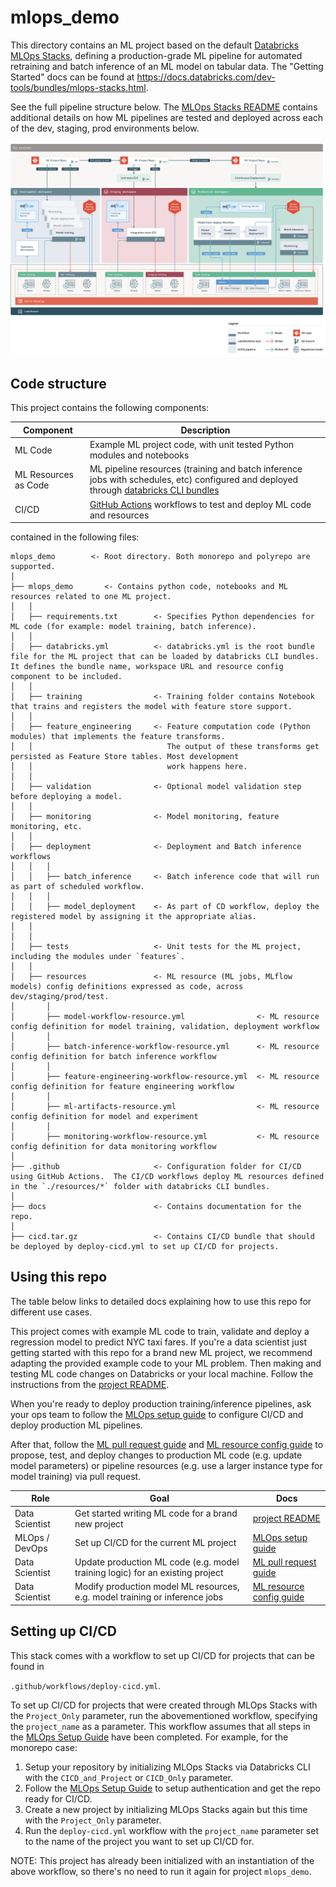 # mlops_demo

This directory contains an ML project based on the default
[Databricks MLOps Stacks](https://github.com/databricks/mlops-stacks),
defining a production-grade ML pipeline for automated retraining and batch inference of an ML model on tabular data.
The "Getting Started" docs can be found at https://docs.databricks.com/dev-tools/bundles/mlops-stacks.html.

See the full pipeline structure below. The [MLOps Stacks README](https://github.com/databricks/mlops-stacks/blob/main/Pipeline.md)
contains additional details on how ML pipelines are tested and deployed across each of the dev, staging, prod environments below.

![MLOps Stacks diagram](docs/images/mlops-stack-summary.png)


## Code structure
This project contains the following components:

| Component                  | Description                                                                                                                                                                                                                                                                                                                                             |
|----------------------------|---------------------------------------------------------------------------------------------------------------------------------------------------------------------------------------------------------------------------------------------------------------------------------------------------------------------------------------------------------|
| ML Code                    | Example ML project code, with unit tested Python modules and notebooks                                                                                                                                                                                                                                                                             |
| ML Resources as Code | ML pipeline resources (training and batch inference jobs with schedules, etc) configured and deployed through [databricks CLI bundles](https://docs.databricks.com/dev-tools/cli/bundle-cli.html)                                                                                              |
| CI/CD                      | [GitHub Actions](https://github.com/actions) workflows to test and deploy ML code and resources       |

contained in the following files:

```
mlops_demo        <- Root directory. Both monorepo and polyrepo are supported.
│
├── mlops_demo       <- Contains python code, notebooks and ML resources related to one ML project. 
│   │
│   ├── requirements.txt        <- Specifies Python dependencies for ML code (for example: model training, batch inference).
│   │
│   ├── databricks.yml          <- databricks.yml is the root bundle file for the ML project that can be loaded by databricks CLI bundles. It defines the bundle name, workspace URL and resource config component to be included.
│   │
│   ├── training                <- Training folder contains Notebook that trains and registers the model with feature store support.
│   │
│   ├── feature_engineering     <- Feature computation code (Python modules) that implements the feature transforms.
│   │                              The output of these transforms get persisted as Feature Store tables. Most development
│   │                              work happens here.
│   │
│   ├── validation              <- Optional model validation step before deploying a model.
│   │
│   ├── monitoring              <- Model monitoring, feature monitoring, etc.
│   │
│   ├── deployment              <- Deployment and Batch inference workflows
│   │   │
│   │   ├── batch_inference     <- Batch inference code that will run as part of scheduled workflow.
│   │   │
│   │   ├── model_deployment    <- As part of CD workflow, deploy the registered model by assigning it the appropriate alias.
│   │
│   │
│   ├── tests                   <- Unit tests for the ML project, including the modules under `features`.
│   │
│   ├── resources               <- ML resource (ML jobs, MLflow models) config definitions expressed as code, across dev/staging/prod/test.
│       │
│       ├── model-workflow-resource.yml                <- ML resource config definition for model training, validation, deployment workflow
│       │
│       ├── batch-inference-workflow-resource.yml      <- ML resource config definition for batch inference workflow
│       │
│       ├── feature-engineering-workflow-resource.yml  <- ML resource config definition for feature engineering workflow
│       │
│       ├── ml-artifacts-resource.yml                  <- ML resource config definition for model and experiment
│       │
│       ├── monitoring-workflow-resource.yml           <- ML resource config definition for data monitoring workflow
│
├── .github                     <- Configuration folder for CI/CD using GitHub Actions.  The CI/CD workflows deploy ML resources defined in the `./resources/*` folder with databricks CLI bundles.
│
├── docs                        <- Contains documentation for the repo.
│
├── cicd.tar.gz                 <- Contains CI/CD bundle that should be deployed by deploy-cicd.yml to set up CI/CD for projects.
```

## Using this repo

The table below links to detailed docs explaining how to use this repo for different use cases.


This project comes with example ML code to train, validate and deploy a regression model to predict NYC taxi fares.
If you're a data scientist just getting started with this repo for a brand new ML project, we recommend 
adapting the provided example code to your ML problem. Then making and 
testing ML code changes on Databricks or your local machine. Follow the instructions from
the [project README](./mlops_demo/README.md).
 

When you're ready to deploy production training/inference
pipelines, ask your ops team to follow the [MLOps setup guide](docs/mlops-setup.md) to configure CI/CD and deploy 
production ML pipelines.

After that, follow the [ML pull request guide](docs/ml-pull-request.md)
 and [ML resource config guide](mlops_demo/resources/README.md)  to propose, test, and deploy changes to production ML code (e.g. update model parameters)
or pipeline resources (e.g. use a larger instance type for model training) via pull request.

| Role                          | Goal                                                                         | Docs                                                                                                                                                                |
|-------------------------------|------------------------------------------------------------------------------|---------------------------------------------------------------------------------------------------------------------------------------------------------------------|
| Data Scientist                | Get started writing ML code for a brand new project                          | [project README](./mlops_demo/README.md) |
| MLOps / DevOps                | Set up CI/CD for the current ML project   | [MLOps setup guide](docs/mlops-setup.md)                                                                                                                            |
| Data Scientist                | Update production ML code (e.g. model training logic) for an existing project | [ML pull request guide](docs/ml-pull-request.md)                                                                                                                    |
| Data Scientist                | Modify production model ML resources, e.g. model training or inference jobs  | [ML resource config guide](mlops_demo/resources/README.md)  |

## Setting up CI/CD
This stack comes with a workflow to set up CI/CD for projects that can be found in

`.github/workflows/deploy-cicd.yml`.


To set up CI/CD for projects that were created through MLOps Stacks with the `Project_Only` parameter, 
run the abovementioned workflow, specifying the `project_name` as a parameter. This workflow assumes that 
all steps in the [MLOps Setup Guide](./docs/mlops-setup.md) have been completed. For example, for the monorepo case:
1. Setup your repository by initializing MLOps Stacks via Databricks CLI with the `CICD_and_Project` or `CICD_Only` parameter.
2. Follow the [MLOps Setup Guide](./docs/mlops-setup.md) to setup authentication and get the repo ready for CI/CD.
3. Create a new project by initializing MLOps Stacks again but this time with the `Project_Only` parameter.
4. Run the `deploy-cicd.yml` workflow with the `project_name` parameter set to the name of the project you want to set up CI/CD for.


NOTE: This project has already been initialized with an instantiation of the above workflow, so there's no
need to run it again for project `mlops_demo`.
